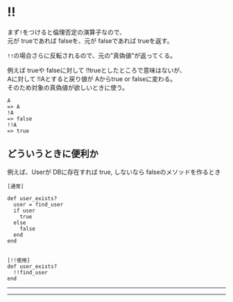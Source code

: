 # !!
まず`!`をつけると倫理否定の演算子なので、  
元が trueであれば falseを、元が falseであれば trueを返す。  

`!!`の場合さらに反転されるので、元の"真偽値"が返ってくる。

例えば trueや falseに対して !!trueとしたところで意味はないが、  
Aに対して !!Aとすると戻り値が Aからtrue or falseに変わる。    
そのため対象の真偽値が欲しいときに使う。
~~~
A
=> A
!A
=> false
!!A
=> true
~~~

## どういうときに便利か
例えば、Userが DBに存在すれば true, しないなら falseのメソッドを作るとき
~~~
[通常]

def user_exists?
  user = find_user
  if user
    true
  else
    false
  end
end


[!!使用]
def user_exists?
  !!find_user
end
~~~
***
***
